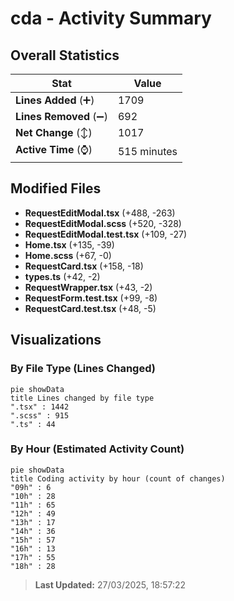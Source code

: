 # cda - Activity Summary 

## Overall Statistics

| Stat                   | Value                                                             |
| ---------------------- | ----------------------------------------------------------------- |
| **Lines Added** (➕)   | 1709                                          |
| **Lines Removed** (➖) | 692                                        |
| **Net Change** (↕)    | 1017                |
| **Active Time** (⌚)   | 515 minutes |


## Modified Files
- **RequestEditModal.tsx** (+488, -263)
- **RequestEditModal.scss** (+520, -328)
- **RequestEditModal.test.tsx** (+109, -27)
- **Home.tsx** (+135, -39)
- **Home.scss** (+67, -0)
- **RequestCard.tsx** (+158, -18)
- **types.ts** (+42, -2)
- **RequestWrapper.tsx** (+43, -2)
- **RequestForm.test.tsx** (+99, -8)
- **RequestCard.test.tsx** (+48, -5)

## Visualizations

### By File Type (Lines Changed)

```mermaid
pie showData
title Lines changed by file type
".tsx" : 1442
".scss" : 915
".ts" : 44
```

### By Hour (Estimated Activity Count)

```mermaid
pie showData
title Coding activity by hour (count of changes)
"09h" : 6
"10h" : 28
"11h" : 65
"12h" : 49
"13h" : 17
"14h" : 36
"15h" : 57
"16h" : 13
"17h" : 55
"18h" : 28
```


> **Last Updated:** 27/03/2025, 18:57:22
